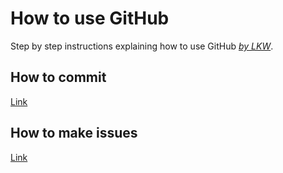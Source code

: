 # How to use GitHub
Step by step instructions explaining how to use GitHub [_by LKW_](https://github.com/leowikin).

## How to commit
[Link](https://github.com/leowilkin/howtogithub/tree/main/issues)
## How to make issues
[Link](https://github.com/leowilkin/howtogithub/tree/main/commits)


